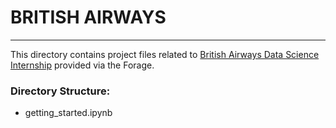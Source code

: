 <h1>BRITISH AIRWAYS</h1>
<hr></hr>
This directory contains project files related to <a href="https://www.theforage.com/virtual-internships/prototype/NjynCWzGSaWXQCxSX/Data-Science?ref=HPHKoET6FdhPprnFu">British Airways Data Science Internship</a> provided via the Forage. 

<h3>Directory Structure:</h3>
<ul>
  <li>getting_started.ipynb</li>
</ul>
